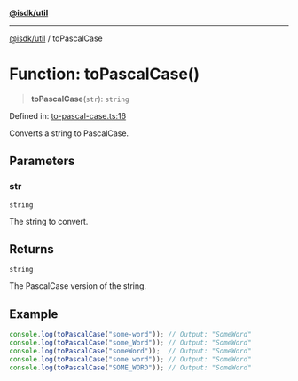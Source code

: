 [**@isdk/util**](../README.md)

***

[@isdk/util](../globals.md) / toPascalCase

# Function: toPascalCase()

> **toPascalCase**(`str`): `string`

Defined in: [to-pascal-case.ts:16](https://github.com/isdk/util.js/blob/d57e048e4f751b04d987b4327c0ccab1379da1c3/src/to-pascal-case.ts#L16)

Converts a string to PascalCase.

## Parameters

### str

`string`

The string to convert.

## Returns

`string`

The PascalCase version of the string.

## Example

```typescript
console.log(toPascalCase("some-word")); // Output: "SomeWord"
console.log(toPascalCase("some_Word")); // Output: "SomeWord"
console.log(toPascalCase("someWord"));  // Output: "SomeWord"
console.log(toPascalCase("some word")); // Output: "SomeWord"
console.log(toPascalCase("SOME_WORD")); // Output: "SomeWord"
```
